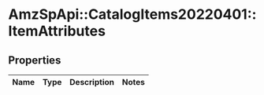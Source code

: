 # AmzSpApi::CatalogItems20220401::ItemAttributes

## Properties
Name | Type | Description | Notes
------------ | ------------- | ------------- | -------------

